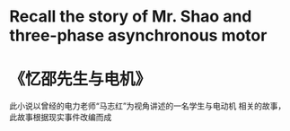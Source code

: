 # Recall the story of Mr. Shao and three-phase asynchronous motor
# 《忆邵先生与电机》

此小说以曾经的电力老师“马志红”为视角讲述的一名学生与电动机
相关的故事，此故事根据现实事件改编而成

